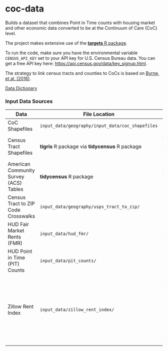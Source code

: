 # coc-data

Builds a dataset that combines Point in Time counts with housing market and other economic data converted to be at the Continuum of Care (CoC) level.

The project makes extensive use of the [**targets** R package](https://docs.ropensci.org/targets/).

To run the code, make sure you have the environmental variable `CENSUS_API_KEY` set to your API key for U.S. Census Bureau data. You can get a free API key here: <https://api.census.gov/data/key_signup.html>.

The strategy to link census tracts and counties to CoCs is based on [Byrne, et al. \(2016\)](https://github.com/tomhbyrne/HUD-CoC-Geography-Crosswalk).

[Data Dictionary](data-dictionary.md)

### Input Data Sources

| Data                                   | File Location                                     | Source                                                                                                                                                           |
| -------------------------------------- | ------------------------------------------------- | ---------------------------------------------------------------------------------------------------------------------------------------------------------------- |
| CoC Shapefiles                         | `input_data/geography/input_data/coc_shapefiles`  | [HUD CoC GIS Geodatabases](https://www.hudexchange.info/programs/coc/gis-tools/)                                                                                 |
| Census Tract Shapefiles                | **tigris** R package via **tidycensus** R package | [**tidycensus** package](https://walker-data.com/tidycensus/), [**tigris** package](https://github.com/walkerke/tigris)                                          |
| American Community Survey (ACS) Tables | **tidycensus** R package                          | [**tidycensus** package](https://walker-data.com/tidycensus/)                                                                                                    |
| Census Tract to ZIP Code Crosswalks    | `input_data/geography/usps_tract_to_zip/`         | [HUD-USPS ZIP Code Crosswalk Files](https://www.huduser.gov/portal/datasets/usps_crosswalk.html)                                                                 |
| HUD Fair Market Rents (FMR)            | `input_data/hud_fmr/`                             | [HUD Fair Market Rents, County Level Data](https://www.huduser.gov/portal/datasets/fmr.html)                                                                     |
| HUD Point in Time (PIT) Counts         | `input_data/pit_counts/`                          | [HUD 2007-2019 PIT Counts by CoC](https://www.huduser.gov/portal/sites/default/files/xls/2007-2019-Point-in-Time-Estimates-by-CoC.xlsx)                          |
| Zillow Rent Index                      | `input_data/zillow_rent_index/`                   | [Zillow Observed Rent Index (Smoothed, Seasonally Adjusted): All Homes Plus Multifamily Time Series (Zip Code Geography)](https://www.zillow.com/research/data/) |
